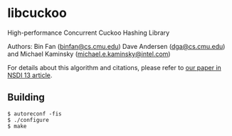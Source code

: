 libcuckoo
=========

High-performance Concurrent Cuckoo Hashing Library

Authors: Bin Fan (binfan@cs.cmu.edu) Dave Andersen (dga@cs.cmu.edu) and Michael Kaminsky (michael.e.kaminsky@intel.com)

For details about this algorithm and citations, please refer to [our paper in NSDI 13 article][memc3].

[memc3]: http://www.cs.cmu.edu/~dga/papers/memc3-nsdi20013.pdf "MemC3: Compact and Concurrent Memcache with Dumber
Caching and Smarter Hashing"

Building
--------

    $ autoreconf -fis
    $ ./configure
    $ make
